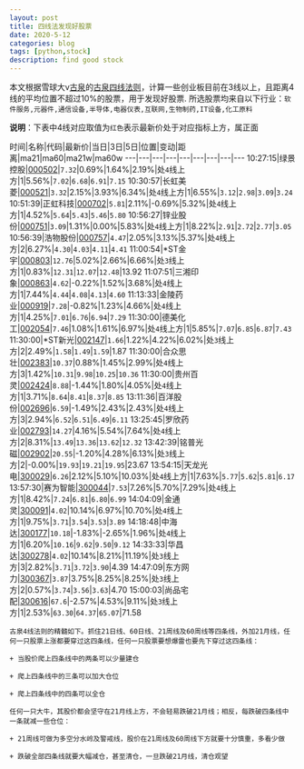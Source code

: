 ```yaml
---
layout: post
title: 四线法发现好股票
date: 2020-5-12
categories: blog
tags: [python,stock]
description: find good stock
---
```



本文根据雪球大v[古泉](https://xueqiu.com/u/7148646888)的[古泉四线法则](https://xueqiu.com/7148646888/130498192)，计算一些创业板目前在3线以上，且距离4线的平均位置不超过10%的股票，用于发现好股票.
所选股票均来自以下行业：`软件服务,元器件,通信设备,半导体,电器仪表,互联网,生物制药,IT设备,化工原料`

**说明**：下表中4线对应取值为`红色`表示最新价处于对应指标上方，属正面


时间|名称|代码|最新价|当日|3日|5日|位置|变动|距离|ma21|ma60|ma21w|ma60w
---|---|---|---|---|---|---|---|---
10:27:15|绿景控股|[000502](https://xueqiu.com/S/SZ000502)|`7.32`|0.69%|1.64%|2.19%|处`4`线上方|1|5.56%|`7.02`|`6.68`|`6.91`|`7.15`
10:30:57|长虹美菱|[000521](https://xueqiu.com/S/SZ000521)|`3.32`|2.15%|3.93%|6.34%|处`4`线上方|1|6.55%|`3.12`|`2.98`|`3.09`|`3.24`
10:51:39|正虹科技|[000702](https://xueqiu.com/S/SZ000702)|`5.81`|2.11%|-0.69%|5.32%|处`4`线上方|1|4.52%|`5.64`|`5.43`|`5.46`|`5.80`
10:56:27|锌业股份|[000751](https://xueqiu.com/S/SZ000751)|`3.09`|1.31%|0.00%|5.83%|处`4`线上方|1|8.22%|`2.91`|`2.72`|`2.77`|`3.05`
10:56:39|浩物股份|[000757](https://xueqiu.com/S/SZ000757)|`4.47`|2.05%|3.13%|5.37%|处`4`线上方|2|6.27%|`4.30`|`4.03`|`4.11`|`4.41`
11:00:54|*ST金宇|[000803](https://xueqiu.com/S/SZ000803)|`12.76`|5.02%|2.66%|6.66%|处`3`线上方|1|0.83%|`12.31`|`12.07`|`12.48`|13.92
11:07:51|三湘印象|[000863](https://xueqiu.com/S/SZ000863)|`4.62`|-0.22%|1.52%|3.68%|处`4`线上方|1|7.44%|`4.44`|`4.08`|`4.13`|`4.60`
11:13:33|金陵药业|[000919](https://xueqiu.com/S/SZ000919)|`7.28`|-0.82%|1.23%|4.66%|处`4`线上方|1|4.25%|`7.01`|`6.76`|`6.94`|`7.29`
11:30:00|德美化工|[002054](https://xueqiu.com/S/SZ002054)|`7.46`|1.08%|1.61%|6.97%|处`4`线上方|1|5.85%|`7.07`|`6.85`|`6.87`|`7.43`
11:30:00|*ST新光|[002147](https://xueqiu.com/S/SZ002147)|`1.66`|1.22%|4.22%|6.02%|处`3`线上方|2|2.49%|`1.58`|`1.49`|`1.59`|1.87
11:30:00|合众思壮|[002383](https://xueqiu.com/S/SZ002383)|`10.37`|0.88%|1.45%|2.99%|处`4`线上方|3|1.42%|`10.31`|`9.98`|`10.25`|`10.36`
11:30:00|贵州百灵|[002424](https://xueqiu.com/S/SZ002424)|`8.88`|-1.44%|1.80%|4.05%|处`4`线上方|1|3.71%|`8.64`|`8.41`|`8.37`|`8.85`
13:11:36|百洋股份|[002696](https://xueqiu.com/S/SZ002696)|`6.59`|-1.49%|2.43%|2.43%|处`4`线上方|3|2.94%|`6.52`|`6.51`|`6.49`|`6.11`
13:25:45|罗欣药业|[002793](https://xueqiu.com/S/SZ002793)|`14.27`|4.16%|5.54%|7.64%|处`4`线上方|2|8.31%|`13.49`|`13.36`|`13.62`|`12.32`
13:42:39|铭普光磁|[002902](https://xueqiu.com/S/SZ002902)|`20.55`|-1.20%|4.28%|6.13%|处`3`线上方|2|-0.00%|`19.93`|`19.21`|`19.95`|23.67
13:54:15|天龙光电|[300029](https://xueqiu.com/S/SZ300029)|`6.26`|2.12%|5.10%|10.03%|处`4`线上方|1|7.63%|`5.77`|`5.62`|`5.81`|`6.17`
13:57:30|赛为智能|[300044](https://xueqiu.com/S/SZ300044)|`7.53`|7.26%|5.70%|7.29%|处`4`线上方|1|8.42%|`7.24`|`6.81`|`6.80`|`6.99`
14:04:09|金通灵|[300091](https://xueqiu.com/S/SZ300091)|`4.02`|10.14%|6.97%|10.70%|处`4`线上方|1|9.75%|`3.71`|`3.54`|`3.53`|`3.89`
14:18:48|中海达|[300177](https://xueqiu.com/S/SZ300177)|`10.18`|-1.83%|-2.65%|1.96%|处`4`线上方|1|6.20%|`10.16`|`9.62`|`9.50`|`9.12`
14:33:33|华昌达|[300278](https://xueqiu.com/S/SZ300278)|`4.02`|10.14%|8.21%|11.19%|处`3`线上方|3|2.82%|`3.71`|`3.72`|`3.90`|4.39
14:47:09|东方网力|[300367](https://xueqiu.com/S/SZ300367)|`3.87`|3.75%|8.25%|8.25%|处`3`线上方|2|0.57%|`3.74`|`3.56`|`3.63`|4.70
15:00:03|尚品宅配|[300616](https://xueqiu.com/S/SZ300616)|`67.6`|-2.57%|4.53%|9.11%|处`3`线上方|1|2.53%|`63.30`|`64.37`|`65.07`|71.58

```
古泉4线法则的精髓如下。抓住21日线、60日线、21周线及60周线等四条线，外加21月线，任何一只股票上涨都要穿过这四条线，任何一只股票要想爆雷也要先下穿过这四条线：

+ 当股价爬上四条线中的两条可以少量建仓

+ 爬上四条线中的三条可以加大仓位

+ 爬上四条线中的四条可以全仓

任何一只大牛，其股价都会坚守在21月线上方，不会轻易跌破21月线；相反，每跌破四条线中一条就减一些仓位：

+ 21周线可做为多空分水岭及警戒线，股价在21周线及60周线下方就要十分慎重，多看少做

+ 跌破全部四条线就要大幅减仓，甚至清仓，一旦跌破21月线，清仓观望
```